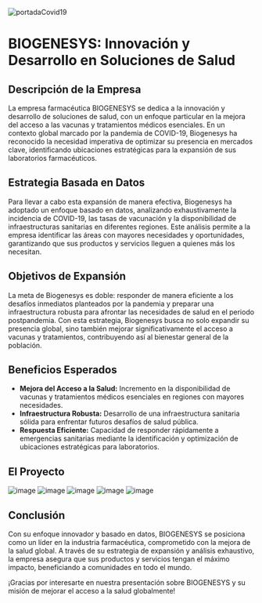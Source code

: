 ![portadaCovid19](https://github.com/user-attachments/assets/83bedf5d-86a9-444e-98e1-23a7d3f3fc0a)

# BIOGENESYS: Innovación y Desarrollo en Soluciones de Salud

## Descripción de la Empresa

La empresa farmacéutica BIOGENESYS se dedica a la innovación y desarrollo de soluciones de salud, con un enfoque particular en la mejora del acceso a las vacunas y tratamientos médicos esenciales. En un contexto global marcado por la pandemia de COVID-19, Biogenesys ha reconocido la necesidad imperativa de optimizar su presencia en mercados clave, identificando ubicaciones estratégicas para la expansión de sus laboratorios farmacéuticos.

## Estrategia Basada en Datos

Para llevar a cabo esta expansión de manera efectiva, Biogenesys ha adoptado un enfoque basado en datos, analizando exhaustivamente la incidencia de COVID-19, las tasas de vacunación y la disponibilidad de infraestructuras sanitarias en diferentes regiones. Este análisis permite a la empresa identificar las áreas con mayores necesidades y oportunidades, garantizando que sus productos y servicios lleguen a quienes más los necesitan.

## Objetivos de Expansión

La meta de Biogenesys es doble: responder de manera eficiente a los desafíos inmediatos planteados por la pandemia y preparar una infraestructura robusta para afrontar las necesidades de salud en el periodo postpandemia. Con esta estrategia, Biogenesys busca no solo expandir su presencia global, sino también mejorar significativamente el acceso a vacunas y tratamientos, contribuyendo así al bienestar general de la población.

## Beneficios Esperados

- **Mejora del Acceso a la Salud:** Incremento en la disponibilidad de vacunas y tratamientos médicos esenciales en regiones con mayores necesidades.
- **Infraestructura Robusta:** Desarrollo de una infraestructura sanitaria sólida para enfrentar futuros desafíos de salud pública.
- **Respuesta Eficiente:** Capacidad de responder rápidamente a emergencias sanitarias mediante la identificación y optimización de ubicaciones estratégicas para laboratorios.

## El Proyecto

![image](https://github.com/user-attachments/assets/d5503a94-1a7d-405d-8f62-cb7ea642c3df)
![image](https://github.com/user-attachments/assets/82d11ac1-530c-4b68-b104-022f2e432261)
![image](https://github.com/user-attachments/assets/7ccd8776-6b8f-4042-a17b-3fe0e069f478)
![image](https://github.com/user-attachments/assets/648c65f3-0659-469d-90f6-1075190cf9f8)
![image](https://github.com/user-attachments/assets/25fb3cb3-3791-4fcb-a5a2-9fd054d1a504)

## Conclusión

Con su enfoque innovador y basado en datos, BIOGENESYS se posiciona como un líder en la industria farmacéutica, comprometido con la mejora de la salud global. A través de su estrategia de expansión y análisis exhaustivo, la empresa asegura que sus productos y servicios tengan el máximo impacto, beneficiando a comunidades en todo el mundo.

¡Gracias por interesarte en nuestra presentación sobre BIOGENESYS y su misión de mejorar el acceso a la salud globalmente!
